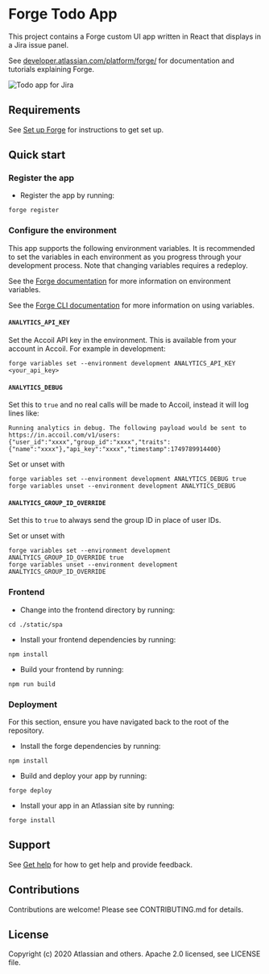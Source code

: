 # Forge Todo App

This project contains a Forge custom UI app written in React that displays in a Jira issue panel. 

See [developer.atlassian.com/platform/forge/](https://developer.atlassian.com/platform/forge) for documentation and tutorials explaining Forge.

![Todo app for Jira](./example.gif "Todo app for Jira")

## Requirements

See [Set up Forge](https://developer.atlassian.com/platform/forge/set-up-forge/) for instructions to get set up.

## Quick start

### Register the app
- Register the app by running:
```
forge register
```

### Configure the environment
This app supports the following environment variables. It is recommended to set the variables in each environment
as you progress through your development process. Note that changing variables requires a redeploy.

See the [Forge documentation](https://developer.atlassian.com/platform/forge/environments-and-versions/#environment-variables) for more information on environment variables. 

See the [Forge CLI documentation](https://developer.atlassian.com/platform/forge/cli-reference/variables/) for more information on using variables.

#### `ANALYTICS_API_KEY`
Set the Accoil API key in the environment. This is available from your account in Accoil. For example in development:
```
forge variables set --environment development ANALYTICS_API_KEY <your_api_key>
```

#### `ANALYTICS_DEBUG`
Set this to `true` and no real calls will be made to Accoil, instead it will log lines like:
```
Running analytics in debug. The following payload would be sent to https://in.accoil.com/v1/users:
{"user_id":"xxxx","group_id":"xxxx","traits":{"name":"xxxx"},"api_key":"xxxx","timestamp":1749789914400}
```

Set or unset with
```
forge variables set --environment development ANALYTICS_DEBUG true
forge variables unset --environment development ANALYTICS_DEBUG
```

#### `ANALTYICS_GROUP_ID_OVERRIDE`
Set this to `true` to always send the group ID in place of user IDs.

Set or unset with
```
forge variables set --environment development ANALTYICS_GROUP_ID_OVERRIDE true
forge variables unset --environment development ANALTYICS_GROUP_ID_OVERRIDE
```

### Frontend
- Change into the frontend directory by running:
```
cd ./static/spa
```

- Install your frontend dependencies by running:
```
npm install
```

- Build your frontend by running:
```
npm run build
```

### Deployment
For this section, ensure you have navigated back to the root of the repository.

- Install the forge dependencies by running:
```
npm install
```

- Build and deploy your app by running:
```
forge deploy
```

- Install your app in an Atlassian site by running:
```
forge install
```

## Support
See [Get help](https://developer.atlassian.com/platform/forge/get-help/) for how to get help and provide feedback.

## Contributions
Contributions are welcome! Please see CONTRIBUTING.md for details.

## License
Copyright (c) 2020 Atlassian and others. Apache 2.0 licensed, see LICENSE file.
